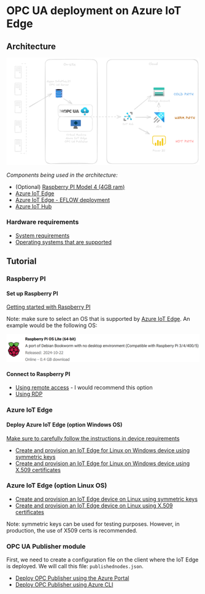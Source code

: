 # OPC UA deployment on Azure IoT Edge

## Architecture

![Architecture Diagram](./imgs/architecture.png)

*Components being used in the architecture:*

* (Optional) [Raspberry PI Model 4 (4GB ram)](https://www.raspberrypi.com/products/raspberry-pi-4-model-b/)
* [Azure IoT Edge](https://learn.microsoft.com/en-us/azure/iot-edge/?view=iotedge-1.5)
* [Azure IoT Edge - EFLOW deployment](https://learn.microsoft.com/en-us/azure/iot-edge/iot-edge-for-linux-on-windows?view=iotedge-1.5)
* [Azure IoT Hub](https://azure.microsoft.com/en-us/products/iot-hub/?msockid=39e7bea7d6b36b3c3f08ad6bd7086a7a)

### Hardware requirements

* [System requirements](https://learn.microsoft.com/en-us/azure/iot-edge/iot-edge-for-linux-on-windows?view=iotedge-1.5#prerequisites)
* [Operating systems that are supported](https://learn.microsoft.com/en-us/azure/iot-edge/iot-edge-for-linux-on-windows-support?view=iotedge-1.5#operating-systems)

## Tutorial

### Raspberry PI

#### Set up Raspberry PI 

[Getting started with Raspberry PI](https://www.raspberrypi.com/documentation/computers/getting-started.html)

Note: make sure to select an OS that is supported by [Azure IoT Edge](https://learn.microsoft.com/en-us/azure/iot-edge/support?view=iotedge-1.5#operating-systems). An example would be the following OS: 

![rpi image](imgs\rpi-os.png)

#### Connect to Raspberry PI

* [Using remote access](https://www.raspberrypi.com/documentation/computers/remote-access.html) - I would recommend this option
* [Using RDP](https://tutorials-raspberrypi.com/raspberry-pi-remote-desktop-connection/)

### Azure IoT Edge

#### Deploy Azure IoT Edge (option Windows OS)

[Make sure to carefully follow the instructions in device requirements](https://learn.microsoft.com/en-us/azure/iot-edge/how-to-provision-single-device-linux-on-windows-symmetric?view=iotedge-1.5&tabs=azure-portal#device-requirements)

* [Create and provision an IoT Edge for Linux on Windows device using symmetric keys](https://learn.microsoft.com/en-us/azure/iot-edge/how-to-provision-single-device-linux-on-windows-symmetric?view=iotedge-1.5&tabs=azure-portal)
* [Create and provision an IoT Edge for Linux on Windows device using X.509 certificates](https://learn.microsoft.com/en-us/azure/iot-edge/how-to-provision-single-device-linux-on-windows-x509?view=iotedge-1.5&tabs=azure-portal)

### Azure IoT Edge (option Linux OS)

* [Create and provision an IoT Edge device on Linux using symmetric keys](https://learn.microsoft.com/en-us/azure/iot-edge/how-to-provision-single-device-linux-symmetric?view=iotedge-1.5&tabs=azure-portal%2Cubuntu)
* [Create and provision an IoT Edge device on Linux using X.509 certificates](https://learn.microsoft.com/en-us/azure/iot-edge/how-to-provision-single-device-linux-x509?view=iotedge-1.5&tabs=azure-portal%2Cubuntu)

Note: symmetric keys can be used for testing purposes. However, in production, the use of X509 certs is recommended.

### OPC UA Publisher module

First, we need to create a configuration file on the client where the IoT Edge is deployed. We will call this file: `publishednodes.json`.




* [Deploy OPC Publisher using the Azure Portal](https://github.com/Azure/Industrial-IoT/blob/main/docs/opc-publisher/readme.md#deploy-opc-publisher-using-the-azure-portal)
* [Deploy OPC Publisher using Azure CLI](https://github.com/Azure/Industrial-IoT/blob/main/docs/opc-publisher/readme.md#deploy-opc-publisher-using-azure-cli)



